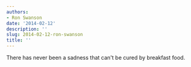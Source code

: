 ```yaml
---
authors:
- Ron Swanson
date: '2014-02-12'
description: ''
slug: 2014-02-12-ron-swanson
title: ''
---
```

There has never been a sadness that can't be cured by breakfast food.



